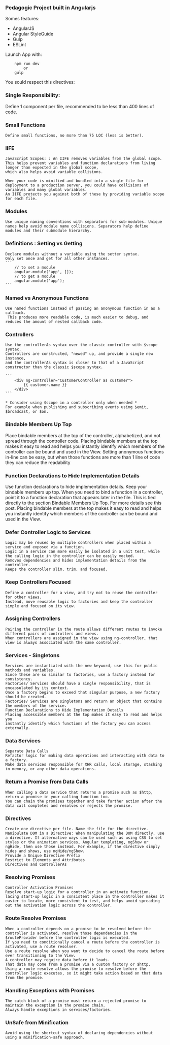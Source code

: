### Pedagogic Project built in Angularjs

Somes features: 

* AngularJS 
* Angular StyleGuide
* Gulp
* ESLint


Launch App with:

```
    npm run dev
        or 
    gulp
```


You sould respect this directives:

### Single Responsibility: 
 Define 1 component per file, recommended to be less than 400 lines of code.

### Small Functions
    Define small functions, no more than 75 LOC (less is better).

### IIFE
    JavaScript Scopes: : An IIFE removes variables from the global scope. 
    This helps prevent variables and function declarations from living longer than expected in the global scope,
    which also helps avoid variable collisions.

    When your code is minified and bundled into a single file for deployment to a production server, you could have collisions of variables and many global variables. 
    An IIFE protects you against both of these by providing variable scope for each file.

### Modules
    Use unique naming conventions with separators for sub-modules. Unique names help avoid module name collisions. Separators help define modules and their submodule hierarchy. 

### Definitions : Setting vs Getting
    Declare modules without a variable using the setter syntax.
    Only set once and get for all other instances.
    ```
        // to set a module
        angular.module('app', []);
        // to get a module
        angular.module('app');
    ```

### Named vs Anonymous Functions
    Use named functions instead of passing an anonymous function in as a callback.
     This produces more readable code, is much easier to debug, and reduces the amount of nested callback code.

### Controllers
    Use the controllerAs syntax over the classic controller with $scope syntax.
    Controllers are constructed, "newed" up, and provide a single new instance, 
    and the controllerAs syntax is closer to that of a JavaScript constructor than the classic $scope syntax.

    ```
        <div ng-controller="CustomerController as customer">
            {{ customer.name }}
        </div>
    ```

    * Consider using $scope in a controller only when needed *
    For example when publishing and subscribing events using $emit, $broadcast, or $on.


### Bindable Members Up Top
  Place bindable members at the top of the controller, alphabetized, and not spread through the controller code.
  Placing bindable members at the top makes it easy to read and helps you instantly identify which members of the controller can be bound and used in the View.
  Setting anonymous functions in-line can be easy, but when those functions are more than 1 line of code they can reduce the readability

### Function Declarations to Hide Implementation Details
   Use function declarations to hide implementation details. Keep your bindable members up top. When you need to bind a function in a controller, point it to a function declaration that appears later in the file. This is tied directly to the section Bindable Members Up Top. For more details see this post.
   Placing bindable members at the top makes it easy to read and helps you instantly identify which members of the controller
   can be bound and used in the View. 

### Defer Controller Logic to Services
    Logic may be reused by multiple controllers when placed within a service and exposed via a function.
    Logic in a service can more easily be isolated in a unit test, while the calling logic in the controller can be easily mocked.
    Removes dependencies and hides implementation details from the controller.
    Keeps the controller slim, trim, and focused.

### Keep Controllers Focused
    Define a controller for a view, and try not to reuse the controller for other views. 
    Instead, move reusable logic to factories and keep the controller simple and focused on its view.

### Assigning Controllers
    Pairing the controller in the route allows different routes to invoke different pairs of controllers and views. 
    When controllers are assigned in the view using ng-controller, that view is always associated with the same controller.

### Services - Singletons
    Services are instantiated with the new keyword, use this for public methods and variables.
    Since these are so similar to factories, use a factory instead for consistency.
    Factories/ Services should have a single responsibility, that is encapsulated by its context.
    Once a factory begins to exceed that singular purpose, a new factory should be created.
    Factories/ Services are singletons and return an object that contains the members of the service.
    Function Declarations to Hide Implementation Details
    Placing accessible members at the top makes it easy to read and helps you
    instantly identify which functions of the factory you can access externally.

### Data Services
    Separate Data Calls
    Refactor logic for making data operations and interacting with data to a factory. 
    Make data services responsible for XHR calls, local storage, stashing in memory, or any other data operations.

### Return a Promise from Data Calls
    When calling a data service that returns a promise such as $http, return a promise in your calling function too.
    You can chain the promises together and take further action after the data call completes and resolves or rejects the promise.

### Directives 
    Create one directive per file. Name the file for the directive.
    Manipulate DOM in a Directive: When manipulating the DOM directly, use a directive. If alternative ways can be used such as using CSS to set styles or the animation services, Angular templating, ngShow or ngHide, then use those instead. For example, if the directive simply hides and shows, use ngHide/ngShow.
    Provide a Unique Directive Prefix
    Restrict to Elements and Attributes
    Directives and ControllerAs

### Resolving Promises
    Controller Activation Promises
    Resolve start-up logic for a controller in an activate function.
    lacing start-up logic in a consistent place in the controller makes it easier to locate, more consistent to test, and helps avoid spreading out the activation logic across the controller.

### Route Resolve Promises
    When a controller depends on a promise to be resolved before the controller is activated, resolve those dependencies in the $routeProvider before the controller logic is executed.
    If you need to conditionally cancel a route before the controller is activated, use a route resolver.
    Use a route resolve when you want to decide to cancel the route before ever transitioning to the View.
    A controller may require data before it loads. 
    That data may come from a promise via a custom factory or $http. 
    Using a route resolve allows the promise to resolve before the controller logic executes, so it might take action based on that data from the promise.

### Handling Exceptions with Promises
    The catch block of a promise must return a rejected promise to maintain the exception in the promise chain.
    Always handle exceptions in services/factories.

### UnSafe from Minification
    Avoid using the shortcut syntax of declaring dependencies without using a minification-safe approach.








